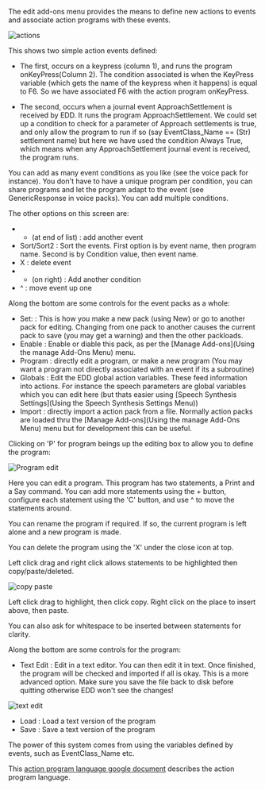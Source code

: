 The edit add-ons menu provides the means to define new actions to events and associate action programs with these events.

![actions](http://i.imgur.com/jI4KcxW.png)

This shows two simple action events defined:

* The first, occurs on a keypress (column 1), and runs the program onKeyPress(Column 2).  The condition associated is when the KeyPress variable (which gets the name of the keypress when it happens) is equal to F6.  So we have associated F6 with the action program onKeyPress.

* The second, occurs when a journal event ApproachSettlement is received by EDD.  It runs the program ApproachSettlement. We could set up a condition to check for a parameter of Approach settlements is true, and only allow the program to run if so (say EventClass_Name == (Str) settlement name) but here we have used the condition Always True, which means when any ApproachSettlement journal event is received, the program runs.

You can add as many event conditions as you like (see the voice pack for instance). You don't have to have a unique program per condition, you can share programs and let the program adapt to the event (see GenericResponse in voice packs).  You can add multiple conditions.

The other options on this screen are:

* + (at end of list) : add another event
* Sort/Sort2 : Sort the events. First option is by event name, then program name.  Second is by Condition value, then event name.
* X : delete event
* + (on right) : Add another condition
* ^ : move event up one

Along the bottom are some controls for the event packs as a whole:

* Set: <name drop down> : This is how you make a new pack (using New) or go to another pack for editing. Changing from one pack to another causes the current pack to save (you may get a warning) and then the other packloads.
* Enable : Enable or diable this pack, as per the [Manage Add-ons](Using the manage Add-Ons Menu) menu.
* Program : directly edit a program, or make a new program (You may want a program not directly associated with an event if its a subroutine)
* Globals : Edit the EDD global action variables.  These feed information into actions.  For instance the speech parameters are global variables which you can edit here (but thats easier using [Speech Synthesis Settings](Using the Speech Synthesis Settings Menu))
* Import : directly import a action pack from a file.  Normally action packs are loaded thru the [Manage Add-ons](Using the manage Add-Ons Menu) menu but for development this can be useful.

Clicking on 'P' for program beings up the editing box to allow you to define the program:

![Program edit](http://i.imgur.com/tYAZ20P.png)

Here you can edit a program.  This program has two statements, a Print and a Say command.  You can add more statements using the + button, configure each statement using the 'C' button, and use ^ to move the statements around.

You can rename the program if required.  If so, the current program is left alone and a new program is made.

You can delete the program using the 'X' under the close icon at top.

Left click drag and right click allows statements to be highlighted then copy/paste/deleted.

![copy paste](http://i.imgur.com/uLlzabM.png)

Left click drag to highlight, then click copy.  Right click on the place to insert above, then paste.

You can also ask for whitespace to be inserted between statements for clarity.

Along the bottom are some controls for the program:

* Text Edit : Edit in a text editor.  You can then edit it in text. Once finished, the program will be checked and imported if all is okay.  This is a more advanced option.  Make sure you save the file back to disk before quitting otherwise EDD won't see the changes!

![text edit](http://i.imgur.com/VIveDYQ.png)

* Load : Load a text version of the program
* Save : Save a text version of the program

The power of this system comes from using the variables defined by events, such as EventClass_Name etc. 

This [action program language google document](https://docs.google.com/document/d/1M7ODl9Z68vzKCRFXKD2be3l3747G_rgzM1TnaXOiR0w/edit?usp=sharing) describes the action program language.